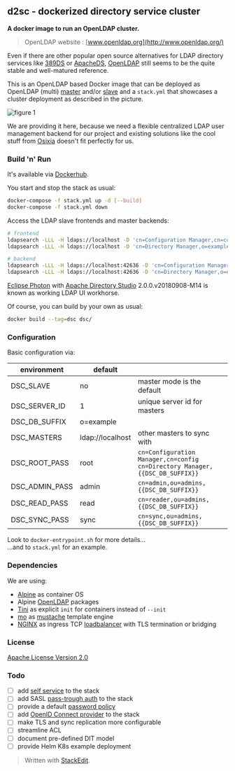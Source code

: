 ## d2sc - dockerized directory service cluster

**A docker image to run an OpenLDAP cluster.**

> OpenLDAP website : [www.openldap.org](http://www.openldap.org/)

Even if there are other popular open source alternatives for LDAP directory services like [389DS][1] or [ApacheDS][2], [OpenLDAP][3] still seems to be the quite stable and well-matured reference.

This is an OpenLDAP based Docker image that can be deployed as OpenLDAP (multi) [master][4] and/or [slave][5] and a `stack.yml` that showcases a cluster deployment as described in the picture.

![figure 1](http://www.plantuml.com/plantuml/proxy?cache=no&src=https://raw.githubusercontent.com/iaean/d2sc/master/assets/figure1.dot)

We are providing it here, because we need a flexible centralized LDAP user management backend for our project and existing solutions like the cool stuff from [Osixia][6] doesn't fit perfectly for us.

[1]: https://directory.fedoraproject.org/
[2]: https://directory.apache.org/apacheds/
[3]: https://www.openldap.org/doc/admin24/
[4]: http://www.zytrax.com/books/ldap/ch7/#ol-syncrepl-mm
[5]: http://www.zytrax.com/books/ldap/ch7/#ol-syncrepl
[6]: https://github.com/osixia/docker-openldap

### Build 'n' Run

It's available via [Dockerhub][7].

You start and stop the stack as usual:
```bash
docker-compose -f stack.yml up -d [--build]
docker-compose -f stack.yml down
```

Access the LDAP slave frontends and master backends:
```bash
# frontend
ldapsearch -LLL -H ldaps://localhost -D 'cn=Configuration Manager,cn=config' -w root -b 'cn=config'
ldapsearch -LLL -H ldaps://localhost -D 'cn=Directory Manager,o=example' -w root -b 'o=example'

# backend
ldapsearch -LLL -H ldaps://localhost:42636 -D 'cn=Configuration Manager,cn=config' -w root -b 'cn=config'
ldapsearch -LLL -H ldaps://localhost:42636 -D 'cn=Directory Manager,o=example' -w root -b 'o=example'
```

[Eclipse Photon][8] with [Apache Directory Studio][9] 2.0.0.v20180908-M14 is known as working LDAP UI workhorse.

Of course, you can build by your own as usual:
```bash
docker build --tag=dsc dsc/
```

[7]: https://hub.docker.com/r/iaean/d2sc
[8]: https://www.eclipse.org/downloads/packages/release/photon/r
[9]: https://directory.apache.org/studio/

### Configuration

Basic configuration via:

| environment | default | |
| --- | --- | --- |
| DSC_SLAVE | no | master mode is the default |
| DSC_SERVER_ID | 1 | unique server id for masters |
| DSC_DB_SUFFIX | o=example | |
| DSC_MASTERS | ldap://localhost | other masters to sync with |
| DSC_ROOT_PASS | root | `cn=Configuration Manager,cn=config`<br/>`cn=Directory Manager,{{DSC_DB_SUFFIX}}` |
| DSC_ADMIN_PASS | admin | `cn=admin,ou=admins,{{DSC_DB_SUFFIX}}` |
| DSC_READ_PASS | read | `cn=reader,ou=admins,{{DSC_DB_SUFFIX}}` |
| DSC_SYNC_PASS | sync | `cn=sync,ou=admins,{{DSC_DB_SUFFIX}}` |

Look to `docker-entrypoint.sh` for more details...  
...and to `stack.yml` for an example.

### Dependencies

We are using:
* [Alpine][10] as container OS
* Alpine [OpenLDAP][11] packages
* [Tini][12] as explicit `init` for containers instead of `--init`
* [mo][14] as [mustache][13] template engine
* [NGINX][15] as ingress TCP [loadbalancer][16] with TLS termination or bridging

[10]: https://alpinelinux.org/
[11]: https://pkgs.alpinelinux.org/package/edge/main/x86_64/openldap
[12]: https://github.com/krallin/tini
[13]: https://mustache.github.io/
[14]: https://github.com/tests-always-included/mo
[15]: https://www.nginx.com/
[16]: https://nginx.org/en/docs/stream/ngx_stream_core_module.html

### License

[Apache License Version 2.0](LICENSE)

### Todo

- [ ] add [self service][20] to the stack
- [ ] add SASL [pass-trough auth][21] to the stack
- [ ] provide a default [password policy][22]
- [ ] add [OpenID Connect provider][23] to the stack
- [ ] make TLS and sync replication more configurable
- [ ] streamline ACL
- [ ] document pre-defined DIT model
- [ ] provide Helm K8s example deployment

[20]: https://github.com/ltb-project/self-service-password
[21]: https://ltb-project.org/documentation/general/sasl_delegation
[22]: https://tobru.ch/openldap-password-policy-overlay/
[23]: https://github.com/dexidp/dex

> Written with [StackEdit](https://stackedit.io/).
